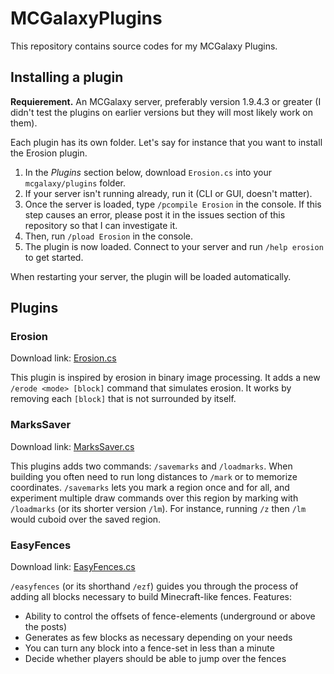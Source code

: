 # MCGalaxyPlugins

This repository contains source codes for my MCGalaxy Plugins.

## Installing a plugin

**Requierement.** An MCGalaxy server, preferably version 1.9.4.3 or greater (I didn't test the plugins on earlier versions but they will most likely work on them).

Each plugin has its own folder. Let's say for instance that you want to install the Erosion plugin.

1. In the *Plugins* section below, download `Erosion.cs` into your `mcgalaxy/plugins` folder.
2. If your server isn't running already, run it (CLI or GUI, doesn't matter).
3. Once the server is loaded, type `/pcompile Erosion` in the console. If this step causes an error, please post it in the issues section of this repository so that I can investigate it.
4. Then, run `/pload Erosion` in the console. 
5. The plugin is now loaded. Connect to your server and run `/help erosion` to get started.

When restarting your server, the plugin will be loaded automatically.

## Plugins

### Erosion

Download link: [Erosion.cs](https://raw.githubusercontent.com/dflat2/MCGalaxyPlugins/main/Erosion/Erosion.cs)

This plugin is inspired by erosion in binary image processing. It adds a new `/erode <mode> [block]` command that simulates erosion. It works by removing each `[block]` that is not surrounded by itself.

### MarksSaver

Download link: [MarksSaver.cs](https://raw.githubusercontent.com/dflat2/MCGalaxyPlugins/main/MarksSaver/MarksSaver.cs)

This plugins adds two commands: `/savemarks` and `/loadmarks`. When building you often need to run long distances to `/mark` or to memorize coordinates. `/savemarks` lets you mark a region once and for all, and experiment multiple draw commands over this region by marking with `/loadmarks` (or its shorter version `/lm`). For instance, running `/z` then `/lm` would cuboid over the saved region.

### EasyFences

Download link: [EasyFences.cs](https://raw.githubusercontent.com/dflat2/MCGalaxyPlugins/main/EasyFences/EasyFences.cs)

`/easyfences` (or its shorthand `/ezf`) guides you through the process of adding all blocks necessary to build Minecraft-like fences. Features:

+ Ability to control the offsets of fence-elements (underground or above the posts)
+ Generates as few blocks as necessary depending on your needs
+ You can turn any block into a fence-set in less than a minute
+ Decide whether players should be able to jump over the fences
